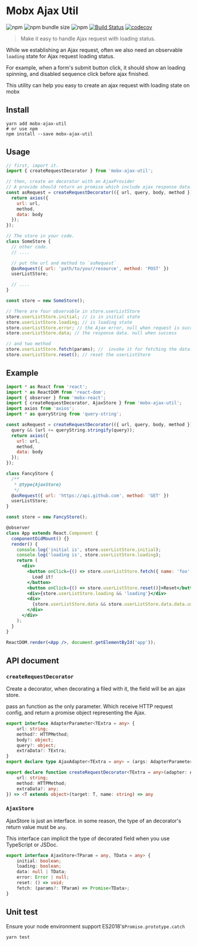 # Mobx Ajax Util
![npm](https://img.shields.io/npm/v/mobx-ajax-util.svg)
![npm bundle size](https://img.shields.io/bundlephobia/minzip/mobx-ajax-util.svg)
![npm](https://img.shields.io/npm/dm/mobx-ajax-util.svg)
[![Build Status](https://travis-ci.com/tuia-fed/mobx-ajax-util.svg?branch=master)](https://travis-ci.com/tuia-fed/mobx-ajax-util)
[![codecov](https://codecov.io/gh/tuia-fed/mobx-ajax-util/branch/master/graph/badge.svg)](https://codecov.io/gh/tuia-fed/mobx-ajax-util)
> Make it easy to handle Ajax request with loading status.

While we establishing an Ajax request, often we also need an observable `loading` state for Ajax request loading status.

For example, when a form's submit button click, it should show an loading spinning, and disabled sequence click before ajax finished.

This utility can help you easy to create an ajax request with loading state on mobx

## Install

```shell
yarn add mobx-ajax-util
# or use npm
npm install --save mobx-ajax-util
```

## Usage

```jsx
// first, import it.
import { createRequestDecorator } from 'mobx-ajax-util';

// then, create an decorator with an AjaxProvider
// A provide should return an promise which include ajax response data. You can use axios, fetch, or etc.
const asRequest = createRequestDecorator(({ url, query, body, method }) => {
  return axios({
    url: url,
    method,
    data: body
  });
});

// The store in your code.
class SomeStore {
  // other code.
  // ....

  // put the url and method to `asRequest`
  @asRequest({ url: 'path/to/your/resource', method: 'POST' })
  userListStore;

  // ....
}

const store = new SomeStore();

// There are four observable in store.userListStore
store.userListStore.initial; // is in initial state
store.userListStore.loading; // is loading state
store.userListStore.error; // the Ajax error, null when request is success
store.userListStore.data; // the response data. null when success

// and two method
store.userListStore.fetch(params); //  invoke it for fetching the data. the first parameter is the request body or url query(it depends on the HTTP method)
store.userListStore.reset(); // reset the userListStore
```

## Example

```jsx
import * as React from 'react';
import * as ReactDOM from 'react-dom';
import { observer } from 'mobx-react';
import { createRequestDecorator, AjaxStore } from 'mobx-ajax-util';
import axios from 'axios';
import * as queryString from 'query-string';

const asRequest = createRequestDecorator(({ url, query, body, method }) => {
  query && (url += queryString.stringify(query));
  return axios({
    url: url,
    method,
    data: body
  });
});

class FancyStore {
  /**
   * @type{AjaxStore}
   */
  @asRequest({ url: 'https://api.github.com', method: 'GET' })
  userListStore;
}

const store = new FancyStore();

@observer
class App extends React.Component {
  componentDidMount() {}
  render() {
    console.log('initial is', store.userListStore.initial);
    console.log('loading is', store.userListStore.loading);
    return (
      <div>
        <button onClick={() => store.userListStore.fetch({ name: 'foo' })}>
          Load it!
        </button>
        <button onClick={() => store.userListStore.reset()}>Reset</button>
        <div>{store.userListStore.loading && 'loading'}</div>
        <div>
          {store.userListStore.data && store.userListStore.data.data.user_url}
        </div>
      </div>
    );
  }
}

ReactDOM.render(<App />, document.getElementById('app'));
```

## API document
### `createRequestDecorator`
Create a decorator, when decorating a filed with it, the field will be an ajax store.

pass an function as the only parameter. Which receive HTTP request config, and return a promise object representing the Ajax.

``` ts
export interface AdapterParameter<TExtra = any> {
    url: string;
    method?: HTTPMethod;
    body?: object;
    query?: object;
    extraData?: TExtra;
}
export declare type AjaxAdapter<TExtra = any> = (args: AdapterParameter<TExtra>) => Promise<any>;

export declare function createRequestDecorator<TExtra = any>(adapter: AjaxAdapter<TExtra>): ({ url, method, extraData }: {
    url: string;
    method: HTTPMethod;
    extraData?: any;
}) => <T extends object>(target: T, name: string) => any
```

### `AjaxStore`
AjaxStore is just an interface. in some reason, the type of an decorator's return value must be `any`.

This interface can implicit the type of decorated field when you use TypeScript or JSDoc.

``` ts
export interface AjaxStore<TParam = any, TData = any> {
    initial: boolean;
    loading: boolean;
    data: null | TData;
    error: Error | null;
    reset: () => void;
    fetch: (params?: TParam) => Promise<TData>;
}
```

## Unit test
Ensure your node environment support ES2018's`Promise.prototype.catch`

``` sh
yarn test
```
